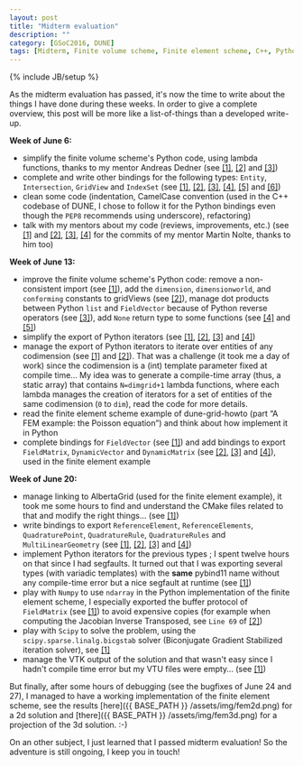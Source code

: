 ```yaml
---
layout: post
title: "Midterm evaluation"
description: ""
category: [GSoC2016, DUNE] 
tags: [Midterm, Finite volume scheme, Finite element scheme, C++, Python, pybind11]
---
```

{% include JB/setup %}

As the midterm evaluation has passed, it's now the time to write about the things I have done during these weeks. In order to give a complete overview, this post will be more like a list-of-things than a developed write-up.

__Week of June 6:__

* simplify the finite volume scheme's Python code, using lambda functions, thanks to my mentor Andreas Dedner (see [[1]](https://gitlab.dune-project.org/michael.sghaier/dune-corepy/commit/267ff3a6f2ded1e28d4bf2c37bf77e6079ad0398), [[2]](https://gitlab.dune-project.org/michael.sghaier/dune-corepy/commit/fef9c45534f78d264f394514339616d6cfd7dfd0) and [[3]](https://gitlab.dune-project.org/michael.sghaier/dune-corepy/commit/5efad1bb0aef0a83bc1f655c5d3d4d8d61456886))
* complete and write other bindings for the following types: `Entity`, `Intersection`, `GridView` and `IndexSet` (see [[1]](https://gitlab.dune-project.org/michael.sghaier/dune-corepy/commit/a860c145f9df65336f4df2f4c65c8a8321a36e6c), [[2]](https://gitlab.dune-project.org/michael.sghaier/dune-corepy/commit/9f6d36f966d7fb63c2f5e6817882359ce4187485), [[3]](https://gitlab.dune-project.org/michael.sghaier/dune-corepy/commit/24b73ddfdec339de137a22ee4361e08439f5d316),
  [[4]](https://gitlab.dune-project.org/michael.sghaier/dune-corepy/commit/3835345c180c78e53ac013d17ce59908a0a21fa3), [[5]](https://gitlab.dune-project.org/michael.sghaier/dune-corepy/commit/9a3b1ee75288dd0dd62fdece5530a7418b285b46) and [[6]](https://gitlab.dune-project.org/michael.sghaier/dune-corepy/commit/9df5aaf3c47ab8222aa06ea8e014ccf38444fc09))
* clean some code (indentation, CamelCase convention (used in the C++ codebase of DUNE, I chose to follow it for the Python bindings even though the `PEP8` recommends using underscore), refactoring)
* talk with my mentors about my code (reviews, improvements, etc.) (see [[1]](https://gitlab.dune-project.org/michael.sghaier/dune-corepy/commit/51f5efcdba09d8d1e7b3b42255ad412585243da1) and [[2]](https://gitlab.dune-project.org/michael.sghaier/dune-corepy/commit/97005be23c414a1195a2a956b5b2a80947a9f463), [[3]](https://gitlab.dune-project.org/michael.sghaier/dune-corepy/commit/d037a31b0d110ee1d55db6d8672201d65e8994c4),
  [[4]](https://gitlab.dune-project.org/michael.sghaier/dune-corepy/commit/49fd3050dcfb5e34dc24857cf092b7463edd5267) for the commits of my mentor Martin Nolte, thanks to him too)

__Week of June 13:__

* improve the finite volume scheme's Python code: remove a non-consistent import (see [[1]](https://gitlab.dune-project.org/michael.sghaier/dune-corepy/commit/dc9486153e12e580e80f0e720bc6edd0a8aa9f47)), add the `dimension`, `dimensionworld`, and `conforming` constants to gridViews (see [[2]](https://gitlab.dune-project.org/michael.sghaier/dune-corepy/commit/bca2e8b8d69e388406685d61b3d30d9eed6a3300)), manage dot products between Python `list` and `FieldVector` because of Python reverse operators
  (see [[3]](https://gitlab.dune-project.org/michael.sghaier/dune-corepy/commit/ad9d618bba0d5e464eec9c3ac01fa82f7b5292e1)), add `None` return type to some functions (see [[4]](https://gitlab.dune-project.org/michael.sghaier/dune-corepy/commit/2fa3e2b0dbcf0c3d030b38e703db8269c5160a1d) and [[5]](https://gitlab.dune-project.org/michael.sghaier/dune-corepy/commit/1db09ff715308f58885a9d95266bc0278ec28c1a))
* simplify the export of Python iterators (see [[1]](https://gitlab.dune-project.org/michael.sghaier/dune-corepy/commit/9572b6292616f1e16255073322c92c0c38b86562), [[2]](https://gitlab.dune-project.org/michael.sghaier/dune-corepy/commit/4a03be85433bd62e7106e1f86c718d2e1523ddb8), [[3]](https://gitlab.dune-project.org/michael.sghaier/dune-corepy/commit/c505f79c40ce4fa1f0cc353dd4539840c6055018) and
  [[4]](https://gitlab.dune-project.org/michael.sghaier/dune-corepy/commit/57be9088054bebe0bc414400b1a4f910b064dda3))
* manage the export of Python iterators to iterate over entities of any codimension (see [[1]](https://gitlab.dune-project.org/michael.sghaier/dune-corepy/commit/4c9d917401a050038f6169f39fcc0392e20aab86) and [[2]](https://gitlab.dune-project.org/michael.sghaier/dune-corepy/commit/8bf7285ad128e60119bdc9fd19f93ccf27558903)). That was a challenge (it took me a day of work) since the codimension is a (int) template parameter fixed at compile time… My idea was to generate a compile-time array
  (thus, a static array) that contains `N=dimgrid+1` lambda functions, where each lambda manages the creation of iterators for a set of entities of the same codimension (`0` to `dim`), read the code for more details.
* read the finite element scheme example of dune-grid-howto (part “A FEM example: the Poisson equation”) and think about how implement it in Python
* complete bindings for `FieldVector` (see [[1]](https://gitlab.dune-project.org/michael.sghaier/dune-corepy/commit/b3c0819c6bf5f770869197c7b4002e2f6e31ddfa)) and add bindings to export `FieldMatrix`, `DynamicVector` and `DynamicMatrix` (see [[2]](https://gitlab.dune-project.org/michael.sghaier/dune-corepy/commit/0c664a112e35ff7341406c53a36f2e7280731734), [[3]](https://gitlab.dune-project.org/michael.sghaier/dune-corepy/commit/7bf7a998b5863bcc37e7730d3fba9708251f83c1) and
  [[4]](https://gitlab.dune-project.org/michael.sghaier/dune-corepy/commit/c60a86fcccb7c5617d598597f28d6ba51e784884)), used in the finite element example

__Week of June 20:__

* manage linking to AlbertaGrid (used for the finite element example), it took me some hours to find and understand the CMake files related to that and modify the right things… (see [[1]](https://gitlab.dune-project.org/michael.sghaier/dune-corepy/commit/65704591771ba26278270b78e7f21f70751048d6))
* write bindings to export `ReferenceElement`, `ReferenceElements`, `QuadraturePoint`, `QuadratureRule`, `QuadratureRules` and `MultiLinearGeometry` (see [[1]](https://gitlab.dune-project.org/michael.sghaier/dune-corepy/commit/a96e44b1a9bdeb9d338e4c76c5d77e361b21dda3), [[2]](https://gitlab.dune-project.org/michael.sghaier/dune-corepy/commit/f8733f6d3d760d266bbbba38186ff0c34b07fefc), [[3]](https://gitlab.dune-project.org/michael.sghaier/dune-corepy/commit/2f0e11a67023df1ccf6ac8c2e95d539d9b6e8482) and [[4]](https://gitlab.dune-project.org/michael.sghaier/dune-corepy/commit/58a729f6bc37eba6cbffe73cb156584437a221ec))
* implement Python iterators for the previous types ; I spent twelve hours on that since I had segfaults. It turned out that I was exporting several types (with variadic templates) with the __same__ pybind11 name without any compile-time error but a nice segfault at runtime (see [[1]](https://gitlab.dune-project.org/michael.sghaier/dune-corepy/commit/2f0e11a67023df1ccf6ac8c2e95d539d9b6e8482))
* play with `Numpy` to use `ndarray` in the Python implementation of the finite element scheme, I especially exported the buffer protocol of `FieldMatrix` (see [[1]](https://gitlab.dune-project.org/michael.sghaier/dune-corepy/commit/4a44d72610e53993b95f60bf5b2b250ddfda63a3)) to avoid expensive copies (for example when computing the Jacobian Inverse Transposed, see `Line 69` of
  [[2]](https://gitlab.dune-project.org/michael.sghaier/dune-corepy/commit/8bbeae1ec03fcc8b23cc8e25505f56cea875caf4))
* play with `Scipy` to solve the problem, using the `scipy.sparse.linalg.bicgstab` solver (Biconjugate Gradient Stabilized iteration solver), see [[1]](https://gitlab.dune-project.org/michael.sghaier/dune-corepy/commit/b1176d4c2b27ba61ea45d6fbc6016cffa94bf984)
* manage the VTK output of the solution and that wasn't easy since I hadn't compile time error but my VTU files were empty… (see [[1]](https://gitlab.dune-project.org/michael.sghaier/dune-corepy/commit/b632d5437efe56e34b36ca166473bf0b52966530))

But finally, after some hours of debugging (see the bugfixes of June 24 and 27), I managed to have a working implementation of the finite element scheme, see the results [here]({{ BASE_PATH }} /assets/img/fem2d.png) for a 2d solution and [there]({{ BASE_PATH }} /assets/img/fem3d.png) for a projection of the 3d solution. :-)

On an other subject, I just learned that I passed midterm evaluation! So the adventure is still ongoing, I keep you in touch!
